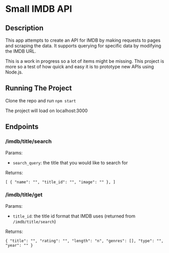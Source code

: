 # Small IMDB API 

## Description

This app attempts to create an API for IMDB by making requests to pages and scraping the data. It supports querying for specific data by modifying the IMDB URL.

This is a work in progress so a lot of items might be missing. This project is more so a test of how quick and easy it is to prototype new APIs using Node.js.

## Running The Project

Clone the repo and run `npm start`

The project will load on localhost:3000

## Endpoints

### /imdb/title/search

Params:

- `search_query`: the title that you would like to search for

Returns:

`
[
    {
        "name": "",
        "title_id": "",
        "image": ""
    },
]
`

### /imdb/title/get

Params:

- `title_id`: the title id format that IMDB uses (returned from `/imdb/title/search`)

Returns:

`
{
    "title": "",
    "rating": "",
    "length": "n",
    "genres": [],
    "type": "",
    "year": ""
}
`